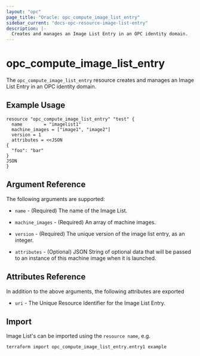 ```yaml
---
layout: "opc"
page_title: "Oracle: opc_compute_image_list_entry"
sidebar_current: "docs-opc-resource-image-list-entry"
description: |-
  Creates and manages an Image List Entry in an OPC identity domain.
---
```


# opc\_compute\_image\_list_entry

The ``opc_compute_image_list_entry`` resource creates and manages an Image List Entry in an OPC identity domain.

## Example Usage

```
resource "opc_compute_image_list_entry" "test" {
  name        = "imagelist1"
  machine_images = ["image1", "image2"]
  version = 1
  attributes = <<JSON
{
  "foo": "bar"
}
JSON
}
```

## Argument Reference

The following arguments are supported:

* `name` - (Required) The name of the Image List.

* `machine_images` - (Required) An array of machine images.

* `version` - (Required) The unique version of the image list entry, as an integer.

* `attributes` - (Optional) JSON String of optional data that will be passed to an instance of this machine image when it is launched.

## Attributes Reference

In addition to the above arguments, the following attributes are exported

* `uri` - The Unique Resource Identifier for the Image List Entry.

## Import

Image List's can be imported using the `resource name`, e.g.

```
terraform import opc_compute_image_list_entry.entry1 example
```

